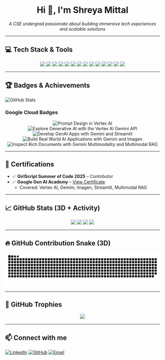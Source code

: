 <h1 align="center">Hi 👋, I'm Shreya Mittal</h1>
<p align="center">
  <i>A CSE undergrad passionate about building immersive tech experiences and scalable solutions</i>
</p>

---

## 💻 Tech Stack & Tools

<p align="center">
  <img src="https://img.shields.io/badge/Python-3670A0?style=for-the-badge&logo=python&logoColor=ffdd54"/>
  <img src="https://img.shields.io/badge/C/C++-00599C?style=for-the-badge&logo=c&logoColor=white"/>
  <img src="https://img.shields.io/badge/HTML5-e34c26?style=for-the-badge&logo=html5&logoColor=white"/>
  <img src="https://img.shields.io/badge/CSS3-1572B6?style=for-the-badge&logo=css3&logoColor=white"/>
  <img src="https://img.shields.io/badge/JavaScript-f7df1e?style=for-the-badge&logo=javascript&logoColor=black"/>
  <img src="https://img.shields.io/badge/React-61DAFB?style=for-the-badge&logo=react&logoColor=black"/>
  <img src="https://img.shields.io/badge/Three.js-000000?style=for-the-badge&logo=three.js&logoColor=white"/>
  <img src="https://img.shields.io/badge/Docker-2496ed?style=for-the-badge&logo=docker&logoColor=white"/>
  <img src="https://img.shields.io/badge/Kubernetes-326ce5?style=for-the-badge&logo=kubernetes&logoColor=white"/>
  <img src="https://img.shields.io/badge/Git-F05032?style=for-the-badge&logo=git&logoColor=white"/>
  <img src="https://img.shields.io/badge/GitHub-181717?style=for-the-badge&logo=github&logoColor=white"/>
  <img src="https://img.shields.io/badge/Linux-FCC624?style=for-the-badge&logo=linux&logoColor=black"/>
  <img src="https://img.shields.io/badge/MySQL-4479A1?style=for-the-badge&logo=mysql&logoColor=white"/>
  <img src="https://img.shields.io/badge/Figma-F24E1E?style=for-the-badge&logo=figma&logoColor=white"/>
</p>

---

## 🏆 Badges & Achievements

![GitHub Stats](https://github-readme-stats.vercel.app/api?username=shrxyyya&show_icons=true&count_private=true&theme=radical)

### Google Cloud Badges

<p align="center">
  <img src="https://www.credly.com/badges/74dee6c9-a336-4591-98a4-4b960082c564/public_url" alt="Prompt Design in Vertex AI"/>
  <img src="https://www.credly.com/badges/a9eb3cb6-7c38-486e-adcb-b68702043cc7/public_url" alt="Explore Generative AI with the Vertex AI Gemini API"/>
  <img src="https://www.credly.com/badges/bcf1a845-d629-4686-84e7-ca74231cbd41/public_url" alt="Develop GenAI Apps with Gemini and Streamlit"/>
  <img src="https://www.credly.com/badges/15eed812-b0a0-4441-8a0b-2699e46bbce7/public_url" alt="Build Real World AI Applications with Gemini and Imagen"/>
  <img src="https://www.credly.com/badges/e53b1b6c-029f-4ab6-a376-906e894819ad/public_url" alt="Inspect Rich Documents with Gemini Multimodality and Multimodal RAG"/>
</p>

---

## 📜 Certifications

- ✅ **GirlScript Summer of Code 2025** – Contributor
- ✅ **Google Gen AI Academy** – [View Certificate](https://drive.google.com/file/d/1NsqsjrbOM9uoE_j5T2QlhTW25Na5ASG7/view?usp=sharing)
  - Covered: Vertex AI, Gemini, Imagen, Streamlit, Multimodal RAG

---

## 📈 GitHub Stats (3D + Activity)

<p align="center">
  <img src="https://github-readme-stats.vercel.app/api?username=shrxyyya&show_icons=true&theme=radical"/>
  <img src="https://github-readme-streak-stats.herokuapp.com/?user=shrxyyya&theme=radical"/>
  <img src="https://github-readme-activity-graph.vercel.app/graph?username=shrxyyya&theme=react-dark"/>
  <img src="https://github-readme-stats.vercel.app/api/top-langs/?username=shrxyyya&layout=compact&theme=radical"/>
</p>

---

## 🔥 GitHub Contribution Snake (3D)

<p align="center">
  <img src="https://raw.githubusercontent.com/platane/snk/output/github-contribution-grid-snake.svg" alt="snake"/>
</p>

---

## 🏅 GitHub Trophies

<p align="center">
  <img src="https://github-profile-trophy.vercel.app/?username=shrxyyya&theme=onedark&column=4&margin-w=10&margin-h=10"/>
</p>

---

## 📫 Connect with me

[![LinkedIn](https://img.shields.io/badge/LinkedIn-blue?style=flat&logo=linkedin)](https://linkedin.com/in/shreya-mittal3)
[![GitHub](https://img.shields.io/badge/GitHub-black?style=flat&logo=github)](https://github.com/shrxyyya)
[![Email](https://img.shields.io/badge/Gmail-red?style=flat&logo=gmail)](mailto:shreya5.mittal3@gmail.com)

